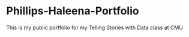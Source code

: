 # Phillips-Haleena-Portfolio
This is my public portfolio for my Telling Stories with Data class at CMU
